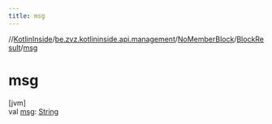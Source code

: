 ```yaml
---
title: msg
---
```

//[KotlinInside](../../../../index.html)/[be.zvz.kotlininside.api.management](../../index.html)/[NoMemberBlock](../index.html)/[BlockResult](index.html)/[msg](msg.html)



# msg



[jvm]\
val [msg](msg.html): [String](https://kotlinlang.org/api/latest/jvm/stdlib/kotlin/-string/index.html)




